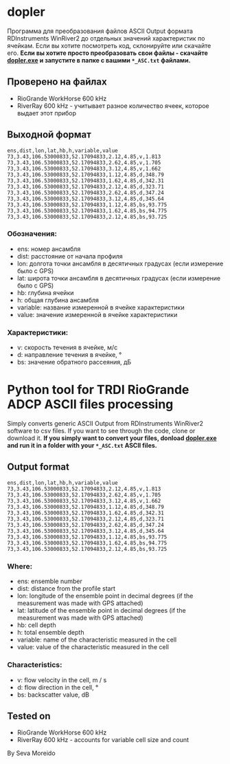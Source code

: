 # dopler
Программа для преобразования файлов ASCII Output формата RDInstruments WinRiver2 до отдельных значений характеристик по ячейкам. 
Если вы хотите посмотреть код, склонируйте или скачайте его. **Если вы хотите просто преобразовать свои файлы - скачайте [dopler.exe](https://bit.ly/dopler_v01) и запустите в папке с вашими `*_ASC.txt` файлами.**

## Проверено на файлах
- RioGrande WorkHorse 600 kHz
- RiverRay 600 kHz - учитывает разное количество ячеек, которое выдает этот прибор

## Выходной формат
```
ens,dist,lon,lat,hb,h,variable,value
73,3.43,106.53000833,52.17094833,2.12,4.85,v,1.813
73,3.43,106.53000833,52.17094833,2.62,4.85,v,1.705
73,3.43,106.53000833,52.17094833,3.12,4.85,v,1.662
73,3.43,106.53000833,52.17094833,1.12,4.85,d,348.79
73,3.43,106.53000833,52.17094833,1.62,4.85,d,342.31
73,3.43,106.53000833,52.17094833,2.12,4.85,d,323.71
73,3.43,106.53000833,52.17094833,2.62,4.85,d,347.24
73,3.43,106.53000833,52.17094833,3.12,4.85,d,345.64
73,3.43,106.53000833,52.17094833,1.12,4.85,bs,93.775
73,3.43,106.53000833,52.17094833,1.62,4.85,bs,94.775
73,3.43,106.53000833,52.17094833,2.12,4.85,bs,93.725
```
### Обозначения:
- ens: номер ансамбля
- dist: расстояние от начала профиля
- lon: долгота точки ансамбля в десятичных градусах (если измерение было с GPS)
- lat: широта точки ансамбля в десятичных градусах (если измерение было с GPS)
- hb: глубина ячейки
- h: общая глубина ансамбля
- variable: название измеренной в ячейке характеристики
- value: значение измеренной в ячейке характеристики

### Характеристики:
- v: скорость течения в ячейке, м/с
- d: направление течения в ячейке, °
- bs: значение обратного рассеяния, дБ

# Python tool for TRDI RioGrande ADCP ASCII files processing
Simply converts generic ASCII Output from RDInstruments WinRiver2 software to csv files. If you want to see through the code, clone or download it. **If you simply want to convert your files, donload [dopler.exe](https://bit.ly/dopler_v01) and run it in a folder with your `*_ASC.txt` ASCII files.**

## Output format
```
ens,dist,lon,lat,hb,h,variable,value
73,3.43,106.53000833,52.17094833,2.12,4.85,v,1.813
73,3.43,106.53000833,52.17094833,2.62,4.85,v,1.705
73,3.43,106.53000833,52.17094833,3.12,4.85,v,1.662
73,3.43,106.53000833,52.17094833,1.12,4.85,d,348.79
73,3.43,106.53000833,52.17094833,1.62,4.85,d,342.31
73,3.43,106.53000833,52.17094833,2.12,4.85,d,323.71
73,3.43,106.53000833,52.17094833,2.62,4.85,d,347.24
73,3.43,106.53000833,52.17094833,3.12,4.85,d,345.64
73,3.43,106.53000833,52.17094833,1.12,4.85,bs,93.775
73,3.43,106.53000833,52.17094833,1.62,4.85,bs,94.775
73,3.43,106.53000833,52.17094833,2.12,4.85,bs,93.725
```
### Where: 
- ens: ensemble number
- dist: distance from the profile start
- lon: longitude of the ensemble point in decimal degrees (if the measurement was made with GPS attached)
- lat: latitude of the ensemble point in decimal degrees (if the measurement was made with GPS attached)
- hb: cell depth
- h: total ensemble depth
- variable: name of the characteristic measured in the cell
- value: value of the characteristic measured in the cell

### Characteristics:
- v: flow velocity in the cell, m / s
- d: flow direction in the cell, °
- bs: backscatter value, dB

## Tested on
- RioGrande WorkHorse 600 kHz
- RiverRay 600 kHz - accounts for variable cell size and count

By Seva Moreido 
